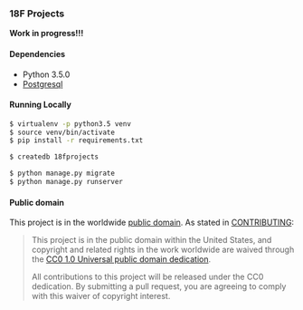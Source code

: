 ### 18F Projects

**Work in progress!!!**

#### Dependencies

- Python 3.5.0
- [Postgresql](http://www.postgresql.org/download/)

#### Running Locally

```sh
$ virtualenv -p python3.5 venv
$ source venv/bin/activate
$ pip install -r requirements.txt

$ createdb 18fprojects

$ python manage.py migrate
$ python manage.py runserver
```

#### Public domain

This project is in the worldwide [public domain](LICENSE.md).   As stated in [CONTRIBUTING](CONTRIBUTING.md):

> This project is in the public domain within   the United States, and copyright and related rights in the work worldwide are waived through   the [CC0 1.0 Universal public domain dedication](https://creativecommons.org/publicdomain/zero/1.0/).  
>
> All contributions to this project will be released under the CC0 dedication. By submitting a   pull request, you are agreeing to comply with this waiver of copyright interest.
